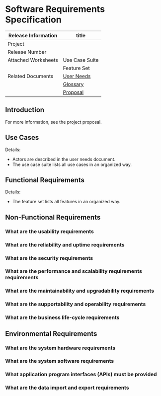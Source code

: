 # Software Requirements Specification

| Release Information | title                                       |
| ------------------- | ------------------------------------------- |
| Project             |                                             |
| Release Number      |                                             |
| Attached Worksheets | Use Case Suite                              |
|                     | Feature Set                                 |
| Related Documents   | [User Needs](user_needs.md)                 |
|                     | [Glossary](../continuous_final/glossary.md) |
|                     | [Proposal](../planning/proposal.md)         |

[comment]: # (The SRS precisely defines the software product that will be built. Decisions made in writing the SRS are based on information in the project proposal and user needs documents. The SRS sets requirements that must be satisfied by the system design. The SRS is verified and validated by activities outlined in the QA plan.)

## Introduction

[comment]: # (Provide a brief overview of this release of the product. You can copy text from the project proposal, paste it here, and shorten it.)

For more information, see the project proposal.

## Use Cases

[comment]: # (ONE PARAGRAPH OVERVIEW)

Details:

- Actors are described in the user needs document.
- The use case suite lists all use cases in an organized way.

## Functional Requirements

[comment]: # (ONE PARAGRAPH OVERVIEW)

Details:

- The feature set lists all features in an organized way.

## Non-Functional Requirements

### What are the usability requirements

### What are the reliability and uptime requirements

### What are the security requirements

### What are the performance and scalability requirements requirements

### What are the maintainability and upgradability requirements

### What are the supportability and operability requirements

### What are the business life-cycle requirements

## Environmental Requirements

[comment]: # (Describe the environmental requirements for this release. Environmental requirements describe the larger system of hardware, software, and data that this product must work within.)

### What are the system hardware requirements

### What are the system software requirements

### What application program interfaces (APIs) must be provided

### What are the data import and export requirements